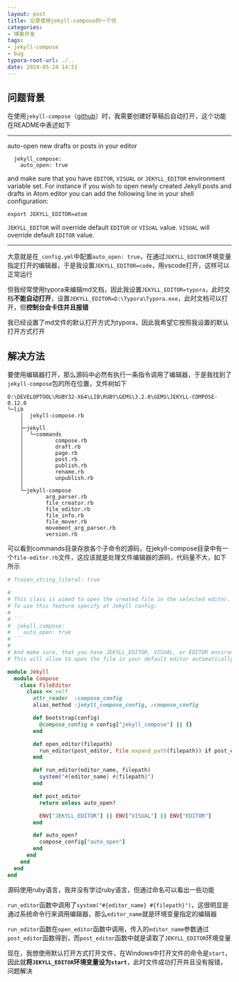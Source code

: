 ```yaml
---
layout: post
title: 记录使用jekyll-compose的一个坑
categories:
- 博客开发
tags:
- jekyll-compose
- bug
typora-root-url: ./..
date: 2024-05-24 14:51
---
```


## 问题背景

在使用`jekyll-compose`（[github](https://github.com/jekyll/jekyll-compose)）时，我需要创建好草稿后自动打开，这个功能在README中表述如下

---

auto-open new drafts or posts in your editor

```
  jekyll_compose:
    auto_open: true
```

and make sure that you have `EDITOR`, `VISUAL` or `JEKYLL_EDITOR` environment variable set. For instance if you wish to open newly created Jekyll posts and drafts in Atom editor you can add the following line in your shell configuration:

```
export JEKYLL_EDITOR=atom
```

`JEKYLL_EDITOR` will override default `EDITOR` or `VISUAL` value. `VISUAL` will override default `EDITOR` value.

---

大意就是在`_config.yml`中配置`auto_open: true`，在通过`JEKYLL_EDITOR`环境变量指定打开的编辑器，于是我设置`JEKYLL_EDITOR=code`，用vscode打开，这样可以正常运行

但我经常使用typora来编辑md文档，因此我设置`JEKYLL_EDITOR=typora`，此时文档**不能自动打开**，设置`JEKYLL_EDITOR=D:\Typora\Typora.exe`，此时文档可以打开，但**控制台会卡住并且报错**

我已经设置了md文件的默认打开方式为typora，因此我希望它按照我设置的默认打开方式打开

## 解决方法

要使用编辑器打开，那么源码中必然有执行一条指令调用了编辑器，于是我找到了`jekyll-compose`包的所在位置，文件树如下

```
D:\DEVELOPTOOL\RUBY32-X64\LIB\RUBY\GEMS\3.2.0\GEMS\JEKYLL-COMPOSE-0.12.0
└─lib
    │  jekyll-compose.rb
    │
    ├─jekyll
    │  └─commands
    │          compose.rb
    │          draft.rb
    │          page.rb
    │          post.rb
    │          publish.rb
    │          rename.rb
    │          unpublish.rb
    │
    └─jekyll-compose
            arg_parser.rb
            file_creator.rb
            file_editor.rb
            file_info.rb
            file_mover.rb
            movement_arg_parser.rb
            version.rb
```

可以看到commands目录存放各个子命令的源码，在jekyll-compose目录中有一个`file-editor.rb`文件，这应该就是处理文件编辑器的源码，代码量不大，如下所示

```ruby
# frozen_string_literal: true

#
# This class is aimed to open the created file in the selected editor.
# To use this feature specify at Jekyll config:
#
# ```
#  jekyll_compose:
#    auto_open: true
# ```
#
# And make sure, that you have JEKYLL_EDITOR, VISUAL, or EDITOR environment variables set up.
# This will allow to open the file in your default editor automatically.

module Jekyll
  module Compose
    class FileEditor
      class << self
        attr_reader  :compose_config
        alias_method :jekyll_compose_config, :compose_config

        def bootstrap(config)
          @compose_config = config["jekyll_compose"] || {}
        end

        def open_editor(filepath)
          run_editor(post_editor, File.expand_path(filepath)) if post_editor
        end

        def run_editor(editor_name, filepath)
          system("#{editor_name} #{filepath}")
        end

        def post_editor
          return unless auto_open?

          ENV["JEKYLL_EDITOR"] || ENV["VISUAL"] || ENV["EDITOR"]
        end

        def auto_open?
          compose_config["auto_open"]
        end
      end
    end
  end
end
```

源码使用ruby语言，我并没有学过ruby语言，但通过命名可以看出一些功能

`run_editor`函数中调用了`system("#{editor_name} #{filepath}")`，这很明显是通过系统命令行来调用编辑器，那么`editor_name`就是环境变量指定的编辑器

`run_editor`函数在`open_editor`函数中调用，传入的`editor_name`参数通过`post_editor`函数得到，而`post_editor`函数中就是读取了`JEKYLL_EDITOR`环境变量

现在，我想使用默认打开方式打开文件，在Windows中打开文件的命令是`start`，因此就**将`JEKYLL_EDITOR`环境变量设为`start`**，此时文件成功打开并且没有报错，问题解决
